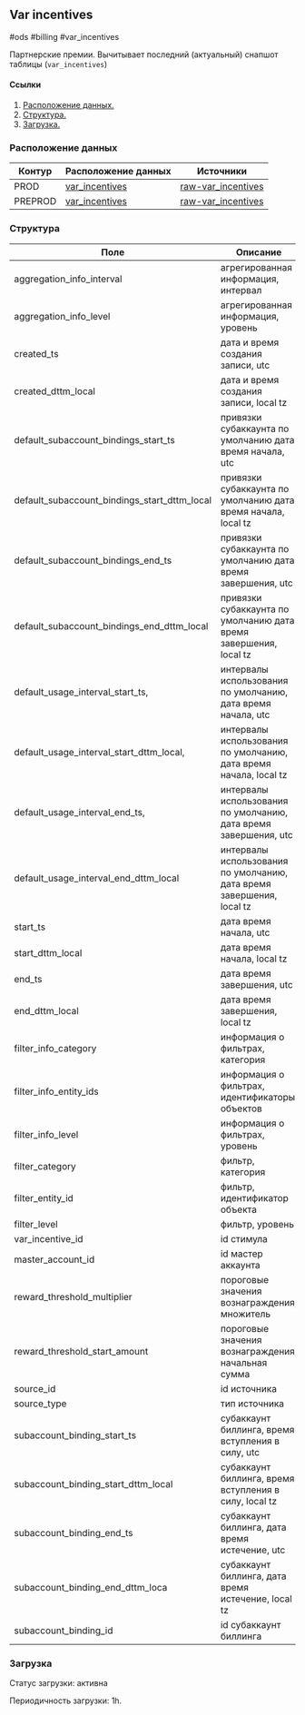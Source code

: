 ## Var incentives
#ods #billing #var_incentives

Партнерские премии.
Вычитывает последний (актуальный) снапшот таблицы (`var_incentives`)

#### Ссылки
1. [Расположение данных.](#расположение-данных)
2. [Структура.](#структура)
3. [Загрузка.](#загрузка)


### Расположение данных
| Контур  | Расположение данных                                                                                                       | Источники                                                                                                                                                       |
|---------|---------------------------------------------------------------------------------------------------------------------------|-----------------------------------------------------------------------------------------------------------------------------------------------------------------|
| PROD    | [var_incentives](https://yt.yandex-team.ru/hahn/navigation?path=//home/cloud-dwh/data/prod/ods/billing/var_incentives)    | [raw-var_incentives](https://yt.yandex-team.ru/hahn/navigation?path=//home/cloud-dwh/data/prod/raw/ydb/billing/hardware/default/billing/meta/var_incentives)    |
| PREPROD | [var_incentives](https://yt.yandex-team.ru/hahn/navigation?path=//home/cloud-dwh/data/preprod/ods/billing/var_incentives) | [raw-var_incentives](https://yt.yandex-team.ru/hahn/navigation?path=//home/cloud-dwh/data/preprod/raw/ydb/billing/hardware/default/billing/meta/var_incentives) |


### Структура
| Поле                                         | Описание                                                              |
|----------------------------------------------|-----------------------------------------------------------------------|
| aggregation_info_interval                    | агрегированная информация, интервал                                   |
| aggregation_info_level                       | агрегированная информация, уровень                                    |
| created_ts                                   | дата и время создания записи, utc                                     |
| created_dttm_local                           | дата и время создания записи, local tz                                |
| default_subaccount_bindings_start_ts         | привязки субаккаунта по умолчанию дата время начала, utc              |
| default_subaccount_bindings_start_dttm_local | привязки субаккаунта по умолчанию дата время начала, local tz         |
| default_subaccount_bindings_end_ts           | привязки субаккаунта по умолчанию дата время завершения, utc          |
| default_subaccount_bindings_end_dttm_local   | привязки субаккаунта по умолчанию дата время завершения, local tz     |
| default_usage_interval_start_ts,             | интервалы использования по умолчанию, дата время начала, utc          |
| default_usage_interval_start_dttm_local,     | интервалы использования по умолчанию, дата время начала, local tz     |
| default_usage_interval_end_ts,               | интервалы использования по умолчанию, дата время завершения, utc      |
| default_usage_interval_end_dttm_local        | интервалы использования по умолчанию, дата время завершения, local tz |
| start_ts                                     | дата время начала, utc                                                |
| start_dttm_local                             | дата время начала, local tz                                           |
| end_ts                                       | дата время завершения, utc                                            |
| end_dttm_local                               | дата время завершения, local tz                                       |
| filter_info_category                         | информация о фильтрах, категория                                      |
| filter_info_entity_ids                       | информация о фильтрах, идентификаторы объектов                        |
| filter_info_level                            | информация о фильтрах, уровень                                        |
| filter_category                              | фильтр, категория                                                     |
| filter_entity_id                             | фильтр, идентификатор объекта                                         |
| filter_level                                 | фильтр, уровень                                                       |
| var_incentive_id                             | id стимула                                                            |
| master_account_id                            | id мастер аккаунта                                                    |
| reward_threshold_multiplier                  | пороговые значения вознаграждения, множитель                          |
| reward_threshold_start_amount                | пороговые значения вознаграждения, начальная сумма                    |
| source_id                                    | id источника                                                          |
| source_type                                  | тип источника                                                         |
| subaccount_binding_start_ts                  | субаккаунт биллинга, время вступления в силу, utc                     |
| subaccount_binding_start_dttm_local          | субаккаунт биллинга, время вступления в силу, local tz                |
| subaccount_binding_end_ts                    | субаккаунт биллинга, дата время истечение, utc                        |
| subaccount_binding_end_dttm_loca             | субаккаунт биллинга, дата время истечение, local tz                   |
| subaccount_binding_id                        | id субаккаунт биллинга                                                |


### Загрузка

Статус загрузки: активна

Периодичность загрузки: 1h.
